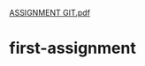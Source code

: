[ASSIGNMENT GIT.pdf](https://github.com/ujjawal08/first-assignment/files/6993680/ASSIGNMENT.GIT.pdf)
# first-assignment

